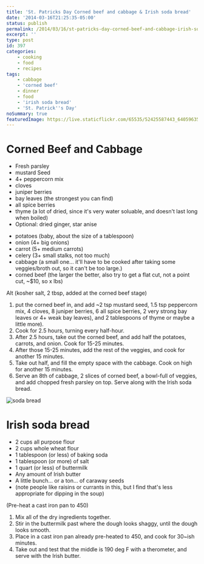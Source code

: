 ```yaml
---
title: 'St. Patricks Day Corned beef and cabbage & Irish soda bread'
date: '2014-03-16T21:25:35-05:00'
status: publish
permalink: /2014/03/16/st-patricks-day-corned-beef-and-cabbage-irish-soda-bread
excerpt: ''
type: post
id: 397
categories:
    - cooking
    - food
    - recipes
tags:
    - cabbage
    - 'corned beef'
    - dinner
    - food
    - 'irish soda bread'
    - 'St. Patrick''s Day'
noSummary: true
featuredImage: https://live.staticflickr.com/65535/52425587443_640596352e_b_d.jpg
---
```

# Corned Beef and Cabbage

- Fresh parsley
- mustard Seed
- 4+ peppercorn mix
- cloves
- juniper berries
- bay leaves (the strongest you can find)
- all spice berries
- thyme (a lot of dried, since it's very water soluable, and doesn't last long when boiled)
- Optional: dried ginger, star anise


* potatoes (baby, about the size of a tablespoon)
* onion (4+ big onions)
* carrot (5+ medium carrots)
* celery (3+ small stalks, not too much)
* cabbage (a small one... it'll have to be cooked after taking some veggies/broth out, so it can't be too large.)
* corned beef (the larger the better, also try to get a flat cut, not a point cut, ~$10, so x lbs)

Alt (kosher salt, 2 tbsp, added at the corned beef stage)

1. put the corned beef in, and add ~2 tsp mustard seed, 1.5 tsp peppercorn mix, 4 cloves, 8 juniper berries, 6 all spice berries, 2 very strong bay leaves or 4+ weak bay leaves), and 2 tablespoons of thyme or maybe a little more).
2. Cook for 2.5 hours, turning every half-hour.
3. After 2.5 hours, take out the corned beef, and add half the potatoes, carrots, and onion. Cook for 15-25 minutes.
4. After those 15-25 minutes, add the rest of the veggies, and cook for another 15 minutes.
5. Take out half, and fill the empty space with the cabbage. Cook on high for another 15 minutes.
6. Serve an 8th of cabbage, 2 slices of corned beef, a bowl-full of veggies, and add chopped fresh parsley on top.  Serve along with the Irish soda bread.

![soda bread](https://live.staticflickr.com/65535/32852496747_04f1e7ef92_b_d.jpg)

# Irish soda bread

- 2 cups all purpose flour
- 2 cups whole wheat flour
- 1 tablespoon (or less) of baking soda
- 1 tablespoon (or more) of salt
- 1 quart (or less) of buttermilk
- Any amount of Irish butter
- A little bunch... or a ton... of caraway seeds
- (note people like raisins or currants in this, but I find that's less appropriate for dipping in the soup)

(Pre-heat a cast iron pan to 450)

1. Mix all of the dry ingredients together.
2. Stir in the buttermilk past where the dough looks shaggy, until the dough looks smooth.
3. Place in a cast iron pan already pre-heated to 450, and cook for 30~ish minutes.
4. Take out and test that the middle is 190 deg F with a therometer, and serve with the Irish butter.